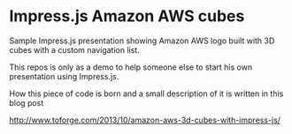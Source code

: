 Impress.js Amazon AWS cubes
=========================

Sample Impress.js presentation showing Amazon AWS logo built with 3D cubes with a custom navigation list.

This repos is only as a demo to help someone else to start his own presentation using Impress.js.

How this piece of code is born and a small description of it is written in this blog post

http://www.toforge.com/2013/10/amazon-aws-3d-cubes-with-impress-js/ ‎
